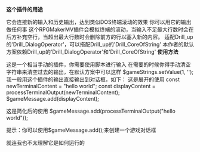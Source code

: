 **这个插件的用途**

它会连接新的输入和历史输出，达到类似DOS终端滚动的效果
你可以用它的输出做任何事
这个RPGMakerMV插件会模拟终端的滚动，当输入不足最大行数时会在后方补充空行，当超出最大行数时会删除前方的行以塞入新的内容。
适配Drill_up的'Drill_DialogOperator'，可以搭配Drill_up的'Drill_CoreOfString'
本作者的默认方案依赖Drill_up的'Drill_DialogOperator'和'Drill_CoreOfString'
**使用方法**

这是一个相当手动的插件，你需要使用脚本进行输入
在需要的时候你得手动清空字符串来清空过去的输出，在默认方案中可以这样
$gameStrings.setValue(1, '');
我一般用这个插件的输出直接输出到对话框，如下：
这是展开的使用
const newTerminalContent = "hello world";
const displayContent = processTerminalOutput(newTerminalContent);
$gameMessage.add(displayContent);

这是简化后的使用
$gameMessage.add(processTerminalOutput("hello world"));

提示：你可以使用$gameMessage.add();来创建一个游戏对话框

就连我也不太理解它是如何运行的
